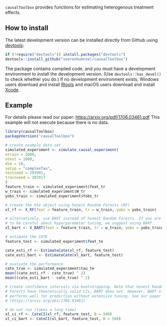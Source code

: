`causalToolbox` provides functions for estimating heterogenous treatment effects.

## How to install

The latest development version can be installed directly from Github using [devtools](https://github.com/hadley/devtools):

```R
if (!require("devtools")) install.packages("devtools")
devtools::install_github("soerenkuenzel/causalToolbox")
```

The package contains compiled code, and you must have a development environment to install the development version. (Use `devtools::has_devel()` to check whether you do.) If no development environment exists, Windows users download and install [Rtools](https://cran.r-project.org/bin/windows/Rtools/) and macOS users download and install [Xcode](https://itunes.apple.com/us/app/xcode/id497799835).


## Example

For details please read our paper: https://arxiv.org/pdf/1706.03461.pdf
This example will not execute because there is no data.

```R
library(causalToolbox)
packageVersion("causalToolbox")

# create example data set
simulated_experiment <- simulate_causal_experiment(
ntrain = 1000,
ntest = 1000,
dim = 10,
setup = "complexTau",
testseed = 293901,
trainseed = 307017
)
feature_train <- simulated_experiment$feat_tr
w_train <- simulated_experiment$W_tr
yobs_train <- simulated_experiment$Yobs_tr

# create the hte object using honest Random Forests (RF)
xl_rf <- X_RF(feat = feature_train, tr = w_train, yobs = yobs_train)

# alternatively, use BART instead of honest Random Forests. If you are not going
# to be careful about hyperparemeter tuning, we suggest using BART.
xl_bart <- X_BART(feat = feature_train, tr = w_train, yobs = yobs_train)

# estimate the CATE
feature_test <- simulated_experiment$feat_te

cate_esti_rf <- EstimateCate(xl_rf, feature_test)
cate_esti_bart <- EstimateCate(xl_bart, feature_test)

# evaluate the performance
cate_true <- simulated_experiment$tau_te
mean((cate_esti_rf - cate_true) ^ 2)
mean((cate_esti_bart - cate_true) ^ 2)

# Create confidence intervals via bootstrapping. Note that honest Random
# Forests have theoretically valid CIs, BART does not. However, BART often
# performs well for prediction without extensive tuning. See our paper
# (https://arxiv.org/abs/1706.03461)

# do not run (takes a long time)
xl_ci_rf <- CateCI(xl_rf, feature_test, B = 500)
xl_ci_bart <- CateCI(xl_bart, feature_test, B = 500)
```

